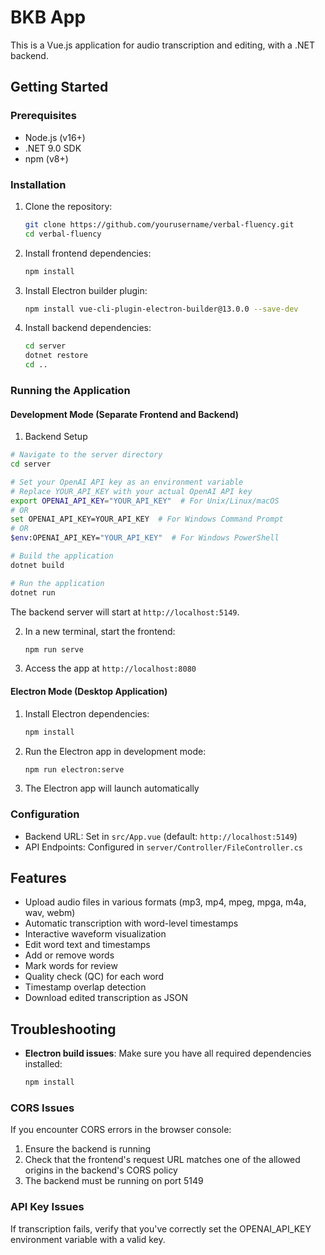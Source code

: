 # BKB App

This is a Vue.js application for audio transcription and editing, with a .NET backend.

## Getting Started

### Prerequisites
- Node.js (v16+)
- .NET 9.0 SDK
- npm (v8+)

### Installation

1. Clone the repository:
   ```bash
   git clone https://github.com/yourusername/verbal-fluency.git
   cd verbal-fluency
   ```

2. Install frontend dependencies:
   ```bash
   npm install
   ```

3. Install Electron builder plugin:
   ```bash
   npm install vue-cli-plugin-electron-builder@13.0.0 --save-dev
   ```

4. Install backend dependencies:
   ```bash
   cd server
   dotnet restore
   cd ..
   ```

### Running the Application

#### Development Mode (Separate Frontend and Backend)

1. Backend Setup

```bash
# Navigate to the server directory
cd server

# Set your OpenAI API key as an environment variable
# Replace YOUR_API_KEY with your actual OpenAI API key
export OPENAI_API_KEY="YOUR_API_KEY"  # For Unix/Linux/macOS
# OR
set OPENAI_API_KEY=YOUR_API_KEY  # For Windows Command Prompt
# OR
$env:OPENAI_API_KEY="YOUR_API_KEY"  # For Windows PowerShell

# Build the application
dotnet build

# Run the application
dotnet run
```

The backend server will start at `http://localhost:5149`.

2. In a new terminal, start the frontend:
   ```bash
   npm run serve
   ```

3. Access the app at `http://localhost:8080`

#### Electron Mode (Desktop Application)

1. Install Electron dependencies:
   ```bash
   npm install
   ```

2. Run the Electron app in development mode:
   ```bash
   npm run electron:serve
   ```

3. The Electron app will launch automatically

### Configuration

- Backend URL: Set in `src/App.vue` (default: `http://localhost:5149`)
- API Endpoints: Configured in `server/Controller/FileController.cs`

## Features

- Upload audio files in various formats (mp3, mp4, mpeg, mpga, m4a, wav, webm)
- Automatic transcription with word-level timestamps
- Interactive waveform visualization
- Edit word text and timestamps
- Add or remove words
- Mark words for review
- Quality check (QC) for each word
- Timestamp overlap detection
- Download edited transcription as JSON

## Troubleshooting

- **Electron build issues**: Make sure you have all required dependencies installed:
  ```bash
  npm install
  ```

### CORS Issues

If you encounter CORS errors in the browser console:
1. Ensure the backend is running
2. Check that the frontend's request URL matches one of the allowed origins in the backend's CORS policy
3. The backend must be running on port 5149

### API Key Issues

If transcription fails, verify that you've correctly set the OPENAI_API_KEY environment variable with a valid key.

